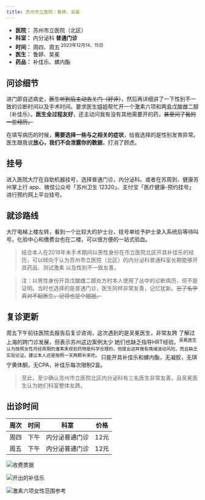 ```yaml
---
title: 苏州市立医院｜鲁婷、吴冕
---
```


- **医院：** 苏州市立医院（北区）
- **科室：** 内分泌科 **普通门诊**
- **时间：** 周四、周五<sup> 2023年12月14、15日</sup>
- **医生：** 鲁婷、吴冕
- **药品：** 补佳乐、螺内酯

## 问诊细节

进门即自述病史，~~医生听到后主动去关门（好评）~~，然后再详细讲了一下性别不一致的诊断时间以及手术时间。要求医生姐姐帮忙开一个激素六项和两盒戊酸雌二醇（补佳乐）。**医生全过程友好**，还主动问我有没有其他需要开的药，~~甚至问了我的一些经历。~~

在填写病历的时候，**需要选择一些与之相关的症状**，给我选择的是性别发育异常。医生跟我说**放心，我们不会泄露你的数据**，打消了顾虑。

## 挂号

进入医院大厅在自助机器挂号，选择普通门诊，内分泌科。或者在苏周到、健康苏州掌上行 app、微信公众号「苏州卫生 12320」、支付宝「医疗健康-预约挂号」进行预约网上平台挂号。

## 就诊路线

大厅电梯上楼左转，看到一个比较大的护士台，挂号单给予护士录入系统后等待叫号。化验中心和缴费台也在二楼，可以很方便的一站式验血。

> 结合本人在2018年未手术期间以男性身份在市立医院北区开具补佳乐的经历，可以倾向于认为苏州市立医院（北区）的内分泌科普通科室长期能够开具药品、测试激素 以及性别不一致友善。

> 注：以男性身份开具戊酸雌二醇处方时本人使用了丛中的诊断病历，但不是证明。当时也选择的是普通门诊，医生同样非常友善，记忆犹新。~~忘了名字真对不起医生，记得也是个姐姐。~~

## 复诊更新

周五下午前往医院去报告后复诊咨询，这次遇到的是吴冕医生，非常友跨 了解过上海的跨门诊发展，但表示苏州这边案例太少 她们也缺乏指导HRT经验。<sup>吴冕医生认为按照女性月经周期的激素来规划药物是科学合理的，但提出这样做有情绪波动风险，而且缺乏实验论证。建议本人还是按照一天两颗补来吃。 </sup>只能开具补佳乐和螺内酯，无凝胶，无琪宁黄体酮，无CPA，补佳乐每次限制2盒。

> 至此，至少确认苏州市立医院北区内分泌科有三名医生非常友善，且吴冕医生认为她们科室整体友跨。

## 出诊时间

周次 | 时间 | 科室         | 价格
----|-----|--------------|-----
周四 | 下午 | 内分泌普通门诊 | 12元
周五 | 下午 | 内分泌普通门诊 | 12元

![收费票据](https://github.com/project-trans/MtF-wiki/assets/52900290/204fc8dd-05cf-43c8-a810-d35f6641c932)

![开出的补佳乐](https://github.com/project-trans/MtF-wiki/assets/52900290/5eb78d63-f4e5-4b11-86b5-42ca694af4ea)

![激素六项女性范围参考](https://github.com/Baizhi-Angelica/MtF-wiki-20231214/assets/52900290/fad679f7-0cca-4f17-a18f-341b1217c8c4)
